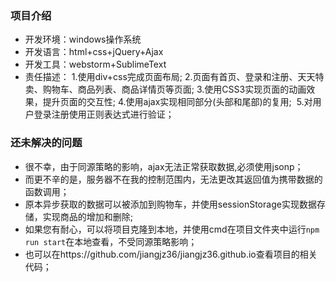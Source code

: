 ### 项目介绍
- 开发环境：windows操作系统
- 开发语言：html+css+jQuery+Ajax
- 开发工具：webstorm+SublimeText
- 责任描述：
  1.使用div+css完成页面布局;
  2.页面有首页、登录和注册、天天特卖、购物车、商品列表、商品详情页等页面;
  3.使用CSS3实现页面的动画效果，提升页面的交互性;
  4.使用ajax实现相同部分(头部和尾部)的复用; 
  5.对用户登录注册使用正则表达式进行验证；


### 还未解决的问题
- 很不幸，由于同源策略的影响，ajax无法正常获取数据,必须使用jsonp；
- 而更不辛的是，服务器不在我的控制范围内，无法更改其返回值为携带数据的函数调用；
- 原本异步获取的数据可以被添加到购物车，并使用sessionStorage实现数据存储，实现商品的增加和删除;
- 如果您有耐心，可以将项目克隆到本地，并使用cmd在项目文件夹中运行`npm run start`在本地查看，不受同源策略影响；
- 也可以在https://github.com/jiangjz36/jiangjz36.github.io查看项目的相关代码；
